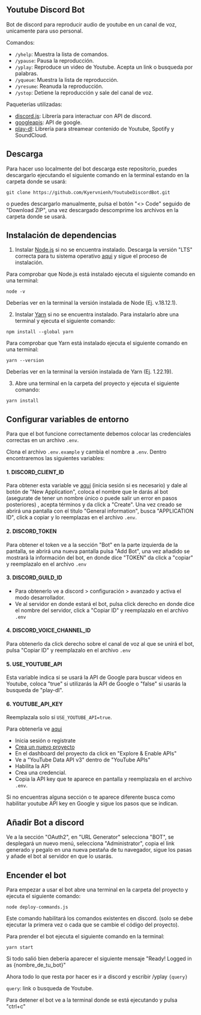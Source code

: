 ## Youtube Discord Bot

Bot de discord para reproducir audio de youtube en un canal de voz, unicamente para uso personal.

Comandos:

- `/yhelp`: Muestra la lista de comandos.
- `/ypause`: Pausa la reproducción.
- `/yplay`: Reproduce un video de Youtube. Acepta un link o busqueda por palabras.
- `/yqueue`: Muestra la lista de reproducción.
- `/yresume`: Reanuda la reproducción.
- `/ystop`: Detiene la reproducción y sale del canal de voz.

Paqueterías utilizadas:

- [discord.js](https://discord.js.org): Librería para interactuar con API de discord.
- [googleapis](https://github.com/googleapis/google-api-nodejs-client): API de google.
- [play-dl](https://github.com/play-dl/play-dl): Librería para streamear contenido de Youtube, Spotify y SoundCloud.

## Descarga

Para hacer uso localmente del bot descarga este repositorio, puedes descargarlo ejecutando el siguiente comando en la terminal estando en la carpeta donde se usará:

```
git clone https://github.com/Kyervnienh/YoutubeDiscordBot.git
```

o puedes descargarlo manualmente, pulsa el botón "<> Code" seguido de "Download ZIP", una vez descargado descomprime los archivos en la carpeta donde se usará.

## Instalación de dependencias

1. Instalar [Node.js](https://nodejs.org/es) si no se encuentra instalado. Descarga la versión "LTS" correcta para tu sistema operativo [aqui](https://nodejs.org/es/download) y sigue el proceso de instalación.

Para comprobar que Node.js está instalado ejecuta el siguiente comando en una terminal:

```
node -v
```

Deberías ver en la terminal la versión instalada de Node (Ej. v.18.12.1).

2. Instalar [Yarn](https://yarnpkg.com/) si no se encuentra instalado. Para instalarlo abre una terminal y ejecuta el siguiente comando:

```
npm install --global yarn
```

Para comprobar que Yarn está instalado ejecuta el siguiente comando en una terminal:

```
yarn --version
```

Deberías ver en la terminal la versión instalada de Yarn (Ej. 1.22.19).

3. Abre una terminal en la carpeta del proyecto y ejecuta el siguiente comando:

```
yarn install
```

## Configurar variables de entorno

Para que el bot funcione correctamente debemos colocar las credenciales correctas en un archivo `.env`.

Clona el archivo `.env.example` y cambia el nombre a `.env`. Dentro encontraremos las siguientes variables:

#### 1. DISCORD_CLIENT_ID

Para obtener esta variable ve [aqui](https://discord.com/developers/applications) (inicia sesión si es necesario) y dale al botón de "New Application", coloca el nombre que le darás al bot (asegurate de tener un nombre único o puede salir un error en pasos posteriores) , acepta términos y da click a "Create". Una vez creado se abrirá una pantalla con el titulo "General information", busca "APPLICATION ID", click a copiar y lo reemplazas en el archivo `.env`.

#### 2. DISCORD_TOKEN

Para obtener el token ve a la sección "Bot" en la parte izquierda de la pantalla, se abrirá una nueva pantalla pulsa "Add Bot", una vez añadido se mostrará la información del bot, en donde dice "TOKEN" da click a "copiar" y reemplazalo en el archivo `.env`

#### 3. DISCORD_GUILD_ID

- Para obtenerlo ve a discord > configuración > avanzado y activa el modo desarrollador.
- Ve al servidor en donde estará el bot, pulsa click derecho en donde dice el nombre del servidor, click a "Copiar ID" y reemplazalo en el archivo `.env`

#### 4. DISCORD_VOICE_CHANNEL_ID

Para obtenerlo da click derecho sobre el canal de voz al que se unirá el bot, pulsa "Copiar ID" y reemplazalo en el archivo `.env`

#### 5. USE_YOUTUBE_API

Esta variable indica si se usará la API de Google para buscar videos en Youtube, coloca "true" si utilizarás la API de Google o "false" si usarás la busqueda de "play-dl".

#### 6. YOUTUBE_API_KEY

Reemplazala solo si `USE_YOUTUBE_API=true`.

Para obtenerla ve [aqui](https://console.cloud.google.com/)

- Inicia sesión o registrate
- [Crea un nuevo proyecto](https://cloud.google.com/resource-manager/docs/creating-managing-projects?hl=es-419)
- En el dashboard del proyecto da click en "Explore & Enable APIs"
- Ve a "YouTube Data API v3" dentro de "YouTube APIs"
- Habilita la API
- Crea una credencial.
- Copia la API key que te aparece en pantalla y reemplazala en el archivo `.env`.

Si no encuentras alguna sección o te aparece diferente busca como habilitar youtube API key en Google y sigue los pasos que se indican.

## Añadir Bot a discord

Ve a la sección "OAuth2", en "URL Generator" selecciona "BOT", se desplegará un nuevo menú, selecciona "Administrator", copia el link generado y pegalo en una nueva pestaña de tu navegador, sigue los pasas y añade el bot al servidor en que lo usarás.

## Encender el bot

Para empezar a usar el bot abre una terminal en la carpeta del proyecto y ejecuta el siguiente comando:

```
node deploy-commands.js
```

Este comando habilitará los comandos existentes en discord. (solo se debe ejecutar la primera vez o cada que se cambie el código del proyecto).

Para prender el bot ejecuta el siguiente comando en la terminal:

```
yarn start
```

Si todo salió bien debería aparecer el siguiente mensaje "Ready! Logged in as {nombre_de_tu_bot}"

Ahora todo lo que resta por hacer es ir a discord y escribir /yplay `{query}`

`query`: link o busqueda de Youtube.

Para detener el bot ve a la terminal donde se está ejecutando y pulsa "ctrl+c"
